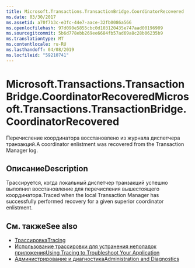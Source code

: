```yaml
---
title: Microsoft.Transactions.TransactionBridge.CoordinatorRecovered
ms.date: 03/30/2017
ms.assetid: a70f7b3c-e3fc-44e7-aace-32fb0086a566
ms.openlocfilehash: 97d090e5855cbc0d103120435e747aad00196909
ms.sourcegitcommit: 5b6d778ebb269ee6684fb57ad69a8c28b06235b9
ms.translationtype: MT
ms.contentlocale: ru-RU
ms.lasthandoff: 04/08/2019
ms.locfileid: "59210741"
---
```

# <a name="microsofttransactionstransactionbridgecoordinatorrecovered"></a><span data-ttu-id="7c79a-102">Microsoft.Transactions.TransactionBridge.CoordinatorRecovered</span><span class="sxs-lookup"><span data-stu-id="7c79a-102">Microsoft.Transactions.TransactionBridge.CoordinatorRecovered</span></span>
<span data-ttu-id="7c79a-103">Перечисление координатора восстановлено из журнала диспетчера транзакций.</span><span class="sxs-lookup"><span data-stu-id="7c79a-103">A coordinator enlistment was recovered from the Transaction Manager log.</span></span>  
  
## <a name="description"></a><span data-ttu-id="7c79a-104">Описание</span><span class="sxs-lookup"><span data-stu-id="7c79a-104">Description</span></span>  
 <span data-ttu-id="7c79a-105">Трассируется, когда локальный диспетчер транзакций успешно выполнил восстановление для перечисления вышестоящего координатора.</span><span class="sxs-lookup"><span data-stu-id="7c79a-105">Traced when the local Transaction Manager has successfully performed recovery for a given superior coordinator enlistment.</span></span>  
  
## <a name="see-also"></a><span data-ttu-id="7c79a-106">См. также</span><span class="sxs-lookup"><span data-stu-id="7c79a-106">See also</span></span>

- [<span data-ttu-id="7c79a-107">Трассировка</span><span class="sxs-lookup"><span data-stu-id="7c79a-107">Tracing</span></span>](../../../../../docs/framework/wcf/diagnostics/tracing/index.md)
- [<span data-ttu-id="7c79a-108">Использование трассировки для устранения неполадок приложения</span><span class="sxs-lookup"><span data-stu-id="7c79a-108">Using Tracing to Troubleshoot Your Application</span></span>](../../../../../docs/framework/wcf/diagnostics/tracing/using-tracing-to-troubleshoot-your-application.md)
- [<span data-ttu-id="7c79a-109">Администрирование и диагностика</span><span class="sxs-lookup"><span data-stu-id="7c79a-109">Administration and Diagnostics</span></span>](../../../../../docs/framework/wcf/diagnostics/index.md)
